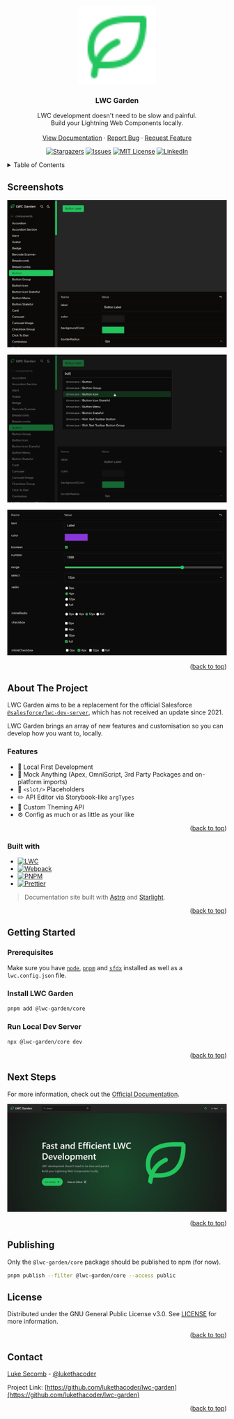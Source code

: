 <a name="readme-top"></a>

<!-- PROJECT LOGO -->
<br />
<div align="center">
  <a href="https://github.com/lukethacoder/lwc-garden">
    <img width="180" src="./docs/icon.svg" alt="LWC Garden logo">
  </a>

<h3 align="center">LWC Garden</h3>
  <p align="center">
    LWC development doesn't need to be slow and painful.
    <br />
    Build your Lightning Web Components locally.
    <br />
    <br />
    <a href="https://lwc.garden">View Documentation</a>
    ·
    <a href="https://github.com/lukethacoder/lwc-garden/issues">Report Bug</a>
    ·
    <a href="https://github.com/lukethacoder/lwc-garden/issues">Request Feature</a>
  </p>
  
  <!-- PROJECT SHIELDS -->
  [![Stargazers][stars-shield]][stars-url]
  [![Issues][issues-shield]][issues-url]
  [![MIT License][license-shield]][license-url]
  [![LinkedIn][linkedin-shield]][linkedin-url]
</div>

<!-- TABLE OF CONTENTS -->
<details>
  <summary>Table of Contents</summary>
  <ol>
    <li><a href="#screenshots">Screenshots</a></li>
    <li>
      <a href="#about-the-project">About The Project</a>
      <ul>
        <li><a href="#features">Features</a></li>
        <li><a href="#built-with">Built with</a></li>
      </ul>
    </li>
    <li>
      <a href="#getting-started">Getting Started</a>
      <ul>
        <li><a href="#prerequisites">Prerequisites</a></li>
        <li><a href="#install-lwc-garden">Install LWC Garden</a></li>
        <li><a href="#run-local-dev-server">Run Local Dev Server</a></li>
      </ul>
    </li>
    <li><a href="#next-steps">Next Steps</a></li>
    <li><a href="#license">License</a></li>
    <li><a href="#contact">Contact</a></li>
  </ol>
</details>

<!-- SCREENSHOTS -->

## Screenshots

![product-screenshot]

![product-screenshot-2]

![product-screenshot-3]

<p align="right">(<a href="#readme-top">back to top</a>)</p>

<!-- ABOUT THE PROJECT -->

## About The Project

LWC Garden aims to be a replacement for the official Salesforce [`@salesforce/lwc-dev-server`](https://www.npmjs.com/package/@salesforce/lwc-dev-server), which has not received an update since 2021.

LWC Garden brings an array of new features and customisation so you can develop how you want to, locally.

### Features

- 🚀 Local First Development
- 🧪 Mock Anything (Apex, OmniScript, 3rd Party Packages and on-platform imports)
- 🥧 `<slot/>` Placeholders
- ✏️ API Editor via Storybook-like `argTypes`
- 💅 Custom Theming API
- ⚙️ Config as much or as little as your like

<p align="right">(<a href="#readme-top">back to top</a>)</p>

### Built with

- [![LWC][lwc]][lwc-url]
- [![Webpack][webpack]][webpack-url]
- [![PNPM][pnpm]][pnpm-url]
- [![Prettier][prettier]][prettier-url]

> Documentation site built with [Astro](https://astro.build/) and [Starlight](https://starlight.astro.build/).

<p align="right">(<a href="#readme-top">back to top</a>)</p>

<!-- GETTING STARTED -->

## Getting Started

### Prerequisites

Make sure you have [`node`](https://nodejs.org/en), [`pnpm`](https://pnpm.io/) and [`sfdx`](https://developer.salesforce.com/tools/salesforcecli) installed as well as a `lwc.config.json` file.

### Install LWC Garden

```bash
pnpm add @lwc-garden/core
```

### Run Local Dev Server

```bash
npx @lwc-garden/core dev
```

<p align="right">(<a href="#readme-top">back to top</a>)</p>

## Next Steps

For more information, check out the [Official Documentation](https://lwc.garden).

![docs-screenshot]

<p align="right">(<a href="#readme-top">back to top</a>)</p>

## Publishing

Only the `@lwc-garden/core` package should be published to npm (for now).

```bash
pnpm publish --filter @lwc-garden/core --access public
```

<!-- LICENSE -->

## License

Distributed under the GNU General Public License v3.0. See [LICENSE](https://github.com/lukethacoder/lwc-garden/blob/main/LICENSE) for more information.

<p align="right">(<a href="#readme-top">back to top</a>)</p>

<!-- CONTACT -->

## Contact

[Luke Secomb]([license-url]) - [@lukethacoder](https://github.com/lukethacoder)

Project Link: [https://github.com/lukethacoder/lwc-garden](https://github.com/lukethacoder/lwc-garden)

<p align="right">(<a href="#readme-top">back to top</a>)</p>

<!-- MARKDOWN LINKS & IMAGES -->
<!-- https://www.markdownguide.org/basic-syntax/#reference-style-links -->

[forks-shield]: https://img.shields.io/github/forks/lukethacoder/lwc-garden.svg?style=for-the-badge
[forks-url]: https://github.com/lukethacoder/lwc-garden/network/members
[stars-shield]: https://img.shields.io/github/stars/lukethacoder/lwc-garden.svg?style=for-the-badge
[stars-url]: https://github.com/lukethacoder/lwc-garden/stargazers
[issues-shield]: https://img.shields.io/github/issues/lukethacoder/lwc-garden.svg?style=for-the-badge
[issues-url]: https://github.com/lukethacoder/lwc-garden/issues
[license-shield]: https://img.shields.io/github/license/lukethacoder/lwc-garden.svg?style=for-the-badge
[license-url]: https://github.com/lukethacoder/lwc-garden/blob/main/LICENSE
[linkedin-shield]: https://img.shields.io/badge/-LinkedIn-black.svg?style=for-the-badge&logo=linkedin&colorB=555
[linkedin-url]: https://www.linkedin.com/in/luke-secomb/
[product-screenshot]: docs/screenshot.jpg
[product-screenshot-2]: docs/screenshot-2.jpg
[product-screenshot-3]: docs/screenshot-3.jpg
[docs-screenshot]: docs/screenshot-docs.jpg
[lwc]: https://img.shields.io/badge/lwc-009ddb?style=for-the-badge&logo=salesforce&logoColor=white
[lwc-url]: https://lwc.dev
[prettier]: https://img.shields.io/badge/Prettier-1a2b34?style=for-the-badge&logo=prettier&logoColor=white
[prettier-url]: https://prettier.io/
[pnpm]: https://img.shields.io/badge/pnpm-4e4e4e?style=for-the-badge&logo=pnpm
[pnpm-url]: https://pnpm.io/
[webpack]: https://img.shields.io/badge/webpack-6ea6c1?style=for-the-badge&logo=webpack
[webpack-url]: https://webpack.js.org/
